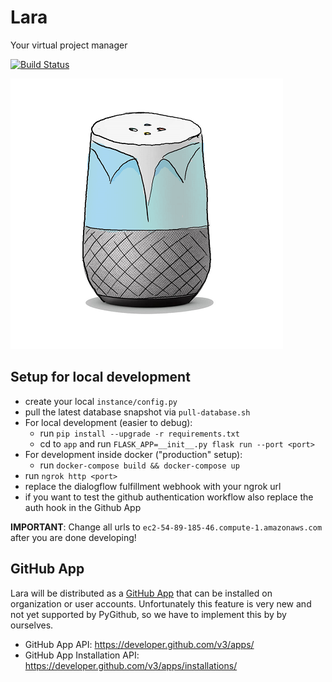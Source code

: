 # Lara
Your virtual project manager

[![Build Status](https://travis-ci.org/LaraTUB/lara.svg?branch=master)](https://travis-ci.org/LaraTUB/lara)

![Logo](img/lara_logo.png)

## Setup for local development
* create your local `instance/config.py`
* pull the latest database snapshot via `pull-database.sh`
* For local development (easier to debug):
    * run `pip install --upgrade -r requirements.txt`
    * cd to `app` and run `FLASK_APP=__init__.py flask run --port <port>`
* For development inside docker ("production" setup):
    * run `docker-compose build && docker-compose up`
* run `ngrok http <port>`
* replace the dialogflow fulfillment webhook with your ngrok url
* if you want to test the github authentication workflow also replace the auth hook in the Github App


**IMPORTANT**: Change all urls to `ec2-54-89-185-46.compute-1.amazonaws.com` after you are done developing!


## GitHub App
Lara will be distributed as a [GitHub App](https://developer.github.com/apps/building-github-apps/) that can be installed on organization or user accounts. Unfortunately this feature is very new and not yet supported by PyGithub, so we have to implement this by by ourselves.
- GitHub App API: https://developer.github.com/v3/apps/
- GitHub App Installation API: https://developer.github.com/v3/apps/installations/